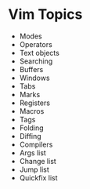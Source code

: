 # Vim Topics

- Modes
- Operators
- Text objects
- Searching
- Buffers
- Windows
- Tabs
- Marks
- Registers
- Macros
- Tags
- Folding
- Diffing
- Compilers
- Args list
- Change list
- Jump list
- Quickfix list
